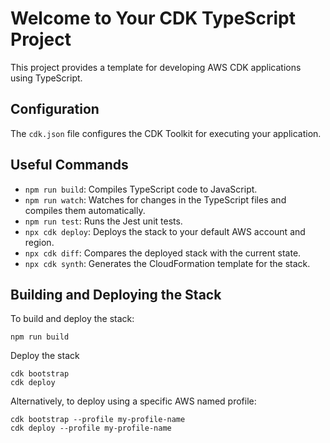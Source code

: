 # Welcome to Your CDK TypeScript Project

This project provides a template for developing AWS CDK applications using TypeScript.

## Configuration

The `cdk.json` file configures the CDK Toolkit for executing your application.

## Useful Commands

- `npm run build`: Compiles TypeScript code to JavaScript.
- `npm run watch`: Watches for changes in the TypeScript files and compiles them automatically.
- `npm run test`: Runs the Jest unit tests.
- `npx cdk deploy`: Deploys the stack to your default AWS account and region.
- `npx cdk diff`: Compares the deployed stack with the current state.
- `npx cdk synth`: Generates the CloudFormation template for the stack.

## Building and Deploying the Stack

To build and deploy the stack:

```
npm run build
```

Deploy the stack

```
cdk bootstrap
cdk deploy
```

Alternatively, to deploy using a specific AWS named profile:

```
cdk bootstrap --profile my-profile-name
cdk deploy --profile my-profile-name
```
